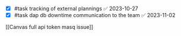 - [x] #task tracking of external plannings ✅ 2023-10-27
- [x] #task dap db downtime communication to the team ✅ 2023-11-02

[[Canvas full api token masq issue]]